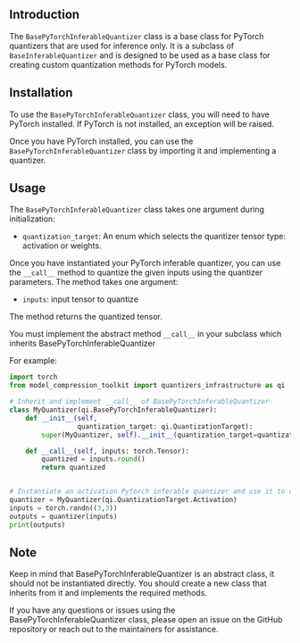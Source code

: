 ## Introduction

The `BasePyTorchInferableQuantizer` class is a base class for PyTorch quantizers that are used for inference only. It is a subclass of `BaseInferableQuantizer` and is designed to be used as a base class for creating custom quantization methods for PyTorch models.

## Installation

To use the `BasePyTorchInferableQuantizer` class, you will need to have PyTorch installed. If PyTorch is not installed, an exception will be raised.

Once you have PyTorch installed, you can use the `BasePyTorchInferableQuantizer` class by importing it and implementing a quantizer.

## Usage

The `BasePyTorchInferableQuantizer` class takes one argument during initialization:

- `quantization_target`: An enum which selects the quantizer tensor type: activation or weights.

Once you have instantiated your PyTorch inferable quantizer, you can use the `__call__` method to quantize the given inputs using the quantizer parameters. The method takes one argument:

- `inputs`: input tensor to quantize

The method returns the quantized tensor.

You must implement the abstract method `__call__` in your subclass which inherits BasePyTorchInferableQuantizer

For example:

```python
import torch
from model_compression_toolkit import quantizers_infrastructure as qi

# Inherit and implement __call__ of BasePyTorchInferableQuantizer
class MyQuantizer(qi.BasePyTorchInferableQuantizer):
    def __init__(self,
                 quantization_target: qi.QuantizationTarget):
        super(MyQuantizer, self).__init__(quantization_target=quantization_target)

    def __call__(self, inputs: torch.Tensor):
        quantized = inputs.round()
        return quantized


# Instantiate an activation Pytorch inferable quantizer and use it to quantize a random input.
quantizer = MyQuantizer(qi.QuantizationTarget.Activation)
inputs = torch.randn((3,3))
outputs = quantizer(inputs)
print(outputs)
```

## Note

Keep in mind that BasePyTorchInferableQuantizer is an abstract class, it should not be instantiated directly. You should create a new class that inherits from it and implements the required methods.

If you have any questions or issues using the BasePyTorchInferableQuantizer class, please open an issue on the GitHub repository or reach out to the maintainers for assistance.